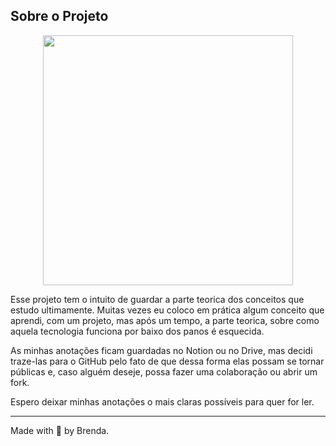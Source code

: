 ## Sobre o Projeto

<p align="center">
  <img src="https://ada.vc/wp-content/uploads/2019/05/david-travis-547046-unsplash-1000x667.jpg" width="400" />
</p>

Esse projeto tem o intuito de guardar a parte teorica dos conceitos que estudo ultimamente. Muitas vezes eu coloco em prática algum conceito que aprendi, com um projeto, mas após um tempo, a parte teorica, sobre como aquela tecnologia funciona por baixo dos panos é esquecida.

As minhas anotações ficam guardadas no Notion ou no Drive, mas decidi traze-las para o GitHub pelo fato de que dessa forma elas possam se tornar públicas e, caso alguém deseje, possa fazer uma colaboração ou abrir um fork.

Espero deixar minhas anotações o mais claras possíveis para quer for ler.

----
Made with 💜 by Brenda.